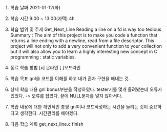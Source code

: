 1. 학습 날짜
2021-01-12(화)

2. 학습 시간
9:00 ~ 13:00(자택) 4h

3. 학습 범위 및 주제
Get_Next_Line
Reading a line on a fd is way too tedious
Summary : The aim of this project is to make you code a function that returns a line ending with a newline, read from a file descriptor.
This project will not only to add a very convenient function to your collection but it will also allow you to learn a highly interesting new concept in C programming : static variables.

4. 동료 학습 방법
[x] 온라인 [ ]오프라인

5. 학습 목표
gnl을 코드를 이해를 하고 내가 혼자 구현을 해내는 것.

6. 상세 학습 내용
gnl bonus부분을 작성하였다. tester기를 몇개 돌려봤는데 오류가 있었다. -> 오류를 잡았다. 끝에 NULL문자를 넣지 않아서다.

7. 학습 내용에 대한 개인적인 총평
gnl이나 코드작성하는 시간을 늘리는 것이 중요하다고 생각한다. 시간관리를 해야겠다.

8. 다음 학습 계획
get_next_line.c finish